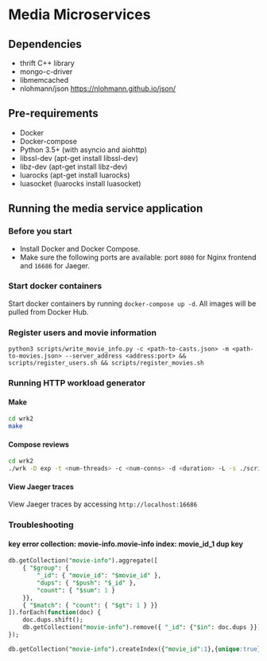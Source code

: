 # Media Microservices

## Dependencies
- thrift C++ library
- mongo-c-driver
- libmemcached
- nlohmann/json https://nlohmann.github.io/json/

## Pre-requirements
- Docker
- Docker-compose
- Python 3.5+ (with asyncio and aiohttp)
- libssl-dev (apt-get install libssl-dev)
- libz-dev (apt-get install libz-dev)
- luarocks (apt-get install luarocks)
- luasocket (luarocks install luasocket)

## Running the media service application
### Before you start
- Install Docker and Docker Compose.
- Make sure the following ports are available: port `8080` for Nginx frontend and 
  `16686` for Jaeger.

### Start docker containers
Start docker containers by running `docker-compose up -d`. All images will be 
pulled from Docker Hub.

### Register users and movie information
```
python3 scripts/write_movie_info.py -c <path-to-casts.json> -m <path-to-movies.json> --server_address <address:port> && scripts/register_users.sh && scripts/register_movies.sh
```

### Running HTTP workload generator
#### Make
```bash
cd wrk2
make
```

#### Compose reviews
```bash
cd wrk2
./wrk -D exp -t <num-threads> -c <num-conns> -d <duration> -L -s ./scripts/media-microservices/compose-review.lua http://localhost:8080/wrk2-api/review/compose -R <reqs-per-sec>
```

#### View Jaeger traces
View Jaeger traces by accessing `http://localhost:16686`

### Troubleshooting
#### key error collection: movie-info.movie-info index: movie_id_1 dup key
``` sql
db.getCollection("movie-info").aggregate([
    { "$group": {
        "_id": { "movie_id": "$movie_id" },
        "dups": { "$push": "$_id" },
        "count": { "$sum": 1 }
    }},
    { "$match": { "count": { "$gt": 1 } }}
]).forEach(function(doc) {
    doc.dups.shift();
    db.getCollection("movie-info").remove({ "_id": {"$in": doc.dups }});
});

db.getCollection("movie-info").createIndex({"movie_id":1},{unique:true})
```